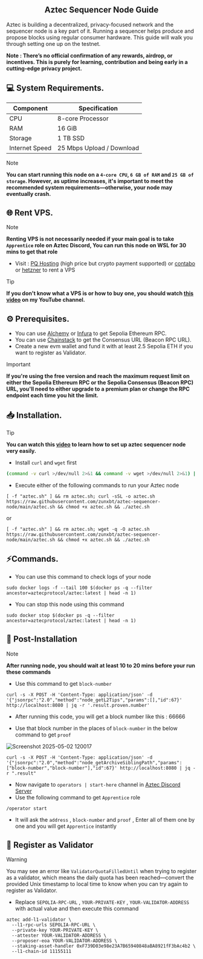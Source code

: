 <h2 align=center>Aztec Sequencer Node Guide</h2>

Aztec is building a decentralized, privacy-focused network and the sequencer node is a key part of it. Running a sequencer helps produce and propose blocks using regular consumer hardware. This guide will walk you through setting one up on the testnet.

**Note : There’s no official confirmation of any rewards, airdrop, or incentives. This is purely for learning, contribution and being early in a cutting-edge privacy project.**

## 💻 System Requirements.

| Component      | Specification               |
|----------------|-----------------------------|
| CPU            | 8-core Processor            |
| RAM            | 16 GiB                      |
| Storage        | 1 TB SSD                    |
| Internet Speed | 25 Mbps Upload / Download   |

> [!Note]
> **You can start running this node on a `4-core CPU`, `6 GB of RAM` and `25 GB of storage`. However, as uptime increases, it's important to meet the recommended system requirements—otherwise, your node may eventually crash.**

## 🌐 Rent VPS.
> [!Note]
> **Renting VPS is not necessarily needed if your main goal is to take `Apprentice` role on Aztec Discord, You can run this node on WSL for 30 mins to get that role**
- Visit : [PQ Hosting](https://pq.hosting/?from=622403&lang=en) (high price but crypto payment supported) or [contabo](https://contabo.com/en) or [hetzner](https://www.hetzner.com/cloud) to rent a VPS
> [!Tip]
> **If you don't know what a VPS is or how to buy one, you should watch [this video](https://youtu.be/vNBlRMnHggA?si=G1huqYU3ylCGoTQE) on my YouTube channel.**

## ⚙️ Prerequisites.
- You can use [Alchemy](https://dashboard.alchemy.com/apps) or [Infura](https://developer.metamask.io/register) to get Sepolia Ethereum RPC.
- You can use [Chainstack](https://chainstack.com/global-nodes) to get the Consensus URL (Beacon RPC URL).
- Create a new evm wallet and fund it with at least 2.5 Sepolia ETH if you want to register as Validator.

> [!IMPORTANT]
> **If you're using the free version and reach the maximum request limit on either the Sepolia Ethereum RPC or the Sepolia Consensus (Beacon RPC) URL, you'll need to either upgrade to a premium plan or change the RPC endpoint each time you hit the limit.**

## 📥 Installation.
> [!Tip]
> **You can watch this [video](https://youtu.be/2mBIRmMPSEM?si=TG5MRwQyZ5XqcfLI) to learn how to set up aztec sequencer node very easily.**

- Install `curl` and `wget` first
```bash
(command -v curl >/dev/null 2>&1 && command -v wget >/dev/null 2>&1) || sudo apt-get update; command -v curl >/dev/null 2>&1 || sudo apt-get install -y curl; command -v wget >/dev/null 2>&1 || sudo apt-get install -y wget
```
- Execute either of the following commands to run your Aztec node

```
[ -f "aztec.sh" ] && rm aztec.sh; curl -sSL -o aztec.sh https://raw.githubusercontent.com/zunxbt/aztec-sequencer-node/main/aztec.sh && chmod +x aztec.sh && ./aztec.sh
```
or
```
[ -f "aztec.sh" ] && rm aztec.sh; wget -q -O aztec.sh https://raw.githubusercontent.com/zunxbt/aztec-sequencer-node/main/aztec.sh && chmod +x aztec.sh && ./aztec.sh
```
## ⚡Commands.
- You can use this command to check logs of your node
```
sudo docker logs -f --tail 100 $(docker ps -q --filter ancestor=aztecprotocol/aztec:latest | head -n 1)
```
- You can stop this node using this command
```
sudo docker stop $(docker ps -q --filter ancestor=aztecprotocol/aztec:latest | head -n 1)
```
## 🧩 Post-Installation
> [!Note]
> **After running node, you should wait at least 10 to 20 mins before your run these commands**

- Use this command to get `block-number`
```
curl -s -X POST -H 'Content-Type: application/json' -d '{"jsonrpc":"2.0","method":"node_getL2Tips","params":[],"id":67}' http://localhost:8080 | jq -r '.result.proven.number'
```
- After running this code, you will get a block number like this : 66666

- Use that block number in the places of `block-number` in the below command to get `proof`
    
![Screenshot 2025-05-02 120017](https://github.com/user-attachments/assets/ed5ba08e-a1a9-48bc-8518-b23211ac7588)

```
curl -s -X POST -H 'Content-Type: application/json' -d '{"jsonrpc":"2.0","method":"node_getArchiveSiblingPath","params":["block-number","block-number"],"id":67}' http://localhost:8080 | jq -r ".result"
```

- Now navigate to `operators | start-here` channel in [Aztec Discord Server](https://discord.com/invite/aztec)
- Use the following command to get `Apprentice` role
```
/operator start
```
- It will ask the `address` , `block-number` and `proof` , Enter all of them one by one and you will get `Apprentice` instantly

## 🚀 Register as Validator
>[!WARNING]
>You may see an error like `ValidatorQuotaFilledUntil` when trying to register as a validator, which means the daily quota has been reached—convert the provided Unix timestamp to local time to know when you can try again to register as Validator.

- Replace `SEPOLIA-RPC-URL` , `YOUR-PRIVATE-KEY` , `YOUR-VALIDATOR-ADDRESS` with actual value and then execute this command
```
aztec add-l1-validator \
  --l1-rpc-urls SEPOLIA-RPC-URL \
  --private-key YOUR-PRIVATE-KEY \
  --attester YOUR-VALIDATOR-ADDRESS \
  --proposer-eoa YOUR-VALIDATOR-ADDRESS \
  --staking-asset-handler 0xF739D03e98e23A7B65940848aBA8921fF3bAc4b2 \
  --l1-chain-id 11155111
```
